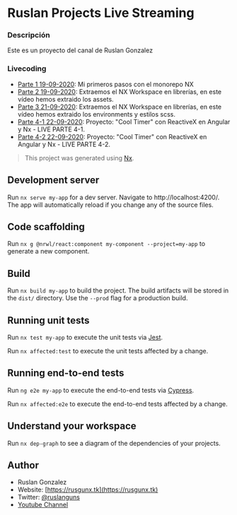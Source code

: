# Ruslan Projects Live Streaming

### Descripción 

Este es un proyecto del canal de Ruslan Gonzalez

### Livecoding
- [Parte 1 19-09-2020](https://www.youtube.com/watch?v=cG-iN4hRP_4): Mi primeros pasos con el monorepo NX
- [Parte 2 19-09-2020](https://www.youtube.com/watch?v=H4-_9FOboUk): Extraemos el NX Workspace en librerías, en este vídeo hemos extraido los assets.
- [Parte 3 21-09-2020](https://youtu.be/ndqC-kGz8oA): Extraemos el NX Workspace en librerías, en este vídeo hemos extraido los environments y estilos scss.
- [Parte 4-1 22-09-2020](https://youtu.be/PbzaJbo7d5o): Proyecto: "Cool Timer" con ReactiveX en Angular y Nx - LIVE PARTE 4-1.
- [Parte 4-2 22-09-2020](https://youtu.be/-HBkl7AG36c): Proyecto: "Cool Timer" con ReactiveX en Angular y Nx - LIVE PARTE 4-2.


>This project was generated using [Nx](https://nx.dev).

## Development server

Run `nx serve my-app` for a dev server. Navigate to http://localhost:4200/. The app will automatically reload if you change any of the source files.

## Code scaffolding

Run `nx g @nrwl/react:component my-component --project=my-app` to generate a new component.

## Build

Run `nx build my-app` to build the project. The build artifacts will be stored in the `dist/` directory. Use the `--prod` flag for a production build.

## Running unit tests

Run `nx test my-app` to execute the unit tests via [Jest](https://jestjs.io).

Run `nx affected:test` to execute the unit tests affected by a change.

## Running end-to-end tests

Run `ng e2e my-app` to execute the end-to-end tests via [Cypress](https://www.cypress.io).

Run `nx affected:e2e` to execute the end-to-end tests affected by a change.

## Understand your workspace

Run `nx dep-graph` to see a diagram of the dependencies of your projects.

## Author
- Ruslan Gonzalez
- Website: [https://rusgunx.tk](https://rusgunx.tk)
- Twitter: [@ruslanguns](https://twitter.com/ruslangonzalez)
- [Youtube Channel](https://www.youtube.com/channel/UC49h2NncQZ83Hl5GiBh9mGw?view_as=subscriber)